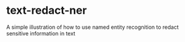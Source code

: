 # text-redact-ner
A simple illustration of how to use named entity recognition to redact sensitive information in text
